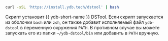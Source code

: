 ```bash

curl -sSL 'https://install.ydb.tech/dstool' | bash

```

Скрипт установит {{ ydb-short-name }} DSTool. Если скрипт запускается из оболочки `bash` или `zsh`, он также добавит исполняемый файл `ydb-dstool` в переменную окружения `PATH`. В противном случае вы можете запускать его из папки `~/ydb-dstool/bin` или добавить в `PATH` вручную.
